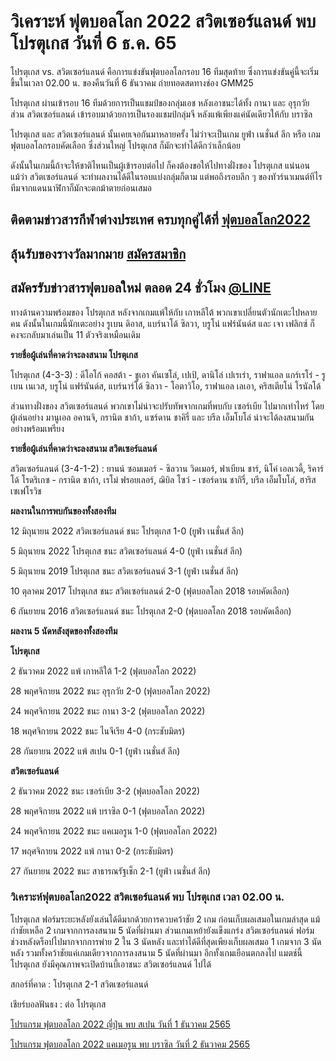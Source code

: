 # วิเคราะห์ ฟุตบอลโลก 2022 สวิตเซอร์แลนด์ พบ โปรตุเกส วันที่ 6 ธ.ค. 65

โปรตุเกส vs. สวิตเซอร์แลนด์ คือการแข่งขันฟุตบอลโลกรอบ 16 ทีมสุดท้าย ซึ่งการแข่งขันคู่นี้จะเริ่มขึ้นในเวลา 02.00 น. ของคืนวันที่ 6 ธันวาคม ถ่ายทอดสดทางช่อง GMM25

โปรตุเกส ผ่านเข้ารอบ 16 ทีมด้วยการเป็นแชมป์ของกลุ่มเอช หลังเอาชนะได้ทั้ง กานา และ อุรุกวัย ส่วน สวิตเซอร์แลนด์ เข้ารอบมาด้วยการเป็นรองแชมป์กลุ่มจี หลังแพ้เพียงแค่นัดเดียวให้กับ บราซิล

โปรตุเกส และ สวิตเซอร์แลนด์ นั้นเคยเจอกันมาหลายครั้ง ไม่ว่าจะเป็นเกม ยูฟ่า เนชั่นส์ ลีก หรือ เกมฟุตบอลโลกรอบคัดเลือก ซึ่งส่วนใหญ่ โปรตุเกส ก็มักจะทำได้ดีกว่าเล็กน้อย

ดังนั้นในเกมนี้ถ้าจะให้ชาติไหนเป็นผู้เข้ารอบต่อไป ก็คงต้องขอให้ไปทางฝั่งของ โปรตุเกส แน่นอน แม้ว่า สวิตเซอร์แลนด์ จะทำผลงานได้ดีในรอบแบ่งกลุ่มก็ตาม แต่พอถึงรอบลึก ๆ ของทัวร์นาเมนต์ทีไร ทีมจากแดนนาฬิกาก็มักจะตกม้าตายก่อนเสมอ

## ติดตามข่าวสารกีฬาต่างประเทศ ครบทุกคู่ได้ที่ [ฟุตบอลโลก2022](https://www.ufa88s.info/)

## ลุ้นรับของรางวัลมากมาย [สมัครสมาชิก](https://member.ufa88s.info/register/?s=wwwufa88s&lang=th)

## สมัครรับข่าวสารฟุตบอลใหม่ ตลอด 24 ชั่วโมง [@LINE](https://line.me/R/ti/p/@283xkvif)

ทางด้านความพร้อมของ โปรตุเกส หลังจากเกมแพ้ให้กับ เกาหลีใต้ พวกเขาเปลี่ยนตัวนักเตะไปหลายคน ดังนั้นในเกมนี้นักเตะอย่าง รูเบน ดิอาส, แบร์นาโด้ ซิลวา, บรูโน่ แฟร์นันด์ส และ เจา เฟลิกซ์ ก็คงจะกลับมาเล่นเป็น 11 ตัวจริงเหมือนเดิม

**รายชื่อผู้เล่นที่คาดว่าจะลงสนาม โปรตุเกส**

โปรตุเกส (4-3-3) : ดีโอโก้ คอสต้า - ชูเอา คันเซโล่, เปเป้, ดานิโล่ เปเรเร่า, ราฟาแอล แกร์เรโร่ - รูเบน เนเวส, บรูโน่ แฟร์นันด์ส, แบร์นาร์โด้ ซิลวา - โอตาวิโอ, ราฟาแอล เลเอา, คริสเตียโน่ โรนัลโด้

ส่วนทางฝั่งของ สวิตเซอร์แลนด์ พวกเขาไม่น่าจะปรับทัพจากเกมที่พบกับ เซอร์เบีย ไปมากเท่าไหร่ โดยผู้เล่นอย่าง มานูเอล อคานจิ, กรานิต ชาก้า, แซร์ดาน ชาคิรี่ และ บรีล เอ็มโบโล่ น่าจะได้ลงสนามกันอย่างพร้อมเพรียง 

**รายชื่อผู้เล่นที่คาดว่าจะลงสนาม สวิตเซอร์แลนด์**

สวิตเซอร์แลนด์ (3-4-1-2) : ยานน์ ซอมเมอร์ - ซิลวาน วิดเมอร์, ฟาเบียน ชาร์, นิโค่ เอลเวดี้, ริคาร์โด้ โรดริเกซ - กรานิต ชาก้า, เรโม่ ฟรอยเลอร์, ฌิบิล โซว์ - เซอร์ดาน ชากิรี่, บรีล เอ็มโบโล่, ฮาริส เซเฟโรวิช

**ผลงานในการพบกันของทั้งสองทีม**

12 มิถุนายน 2022 สวิตเซอร์แลนด์ ชนะ โปรตุเกส 1-0 (ยูฟ่า เนชั่นส์ ลีก)

5 มิถุนายน 2022 โปรตุเกส ชนะ สวิตเซอร์แลนด์ 4-0 (ยูฟ่า เนชั่นส์ ลีก)

5 มิถุนายน 2019 โปรตุเกส ชนะ สวิตเซอร์แลนด์ 3-1 (ยูฟ่า เนชั่นส์ ลีก)

10 ตุลาคม 2017 โปรตุเกส ชนะ สวิตเซอร์แลนด์ 2-0 (ฟุตบอลโลก 2018 รอบคัดเลือก)

6 กันยายน 2016 สวิตเซอร์แลนด์ ชนะ โปรตุเกส 2-0 (ฟุตบอลโลก 2018 รอบคัดเลือก)

**ผลงาน 5 นัดหลังสุดของทั้งสองทีม**

**โปรตุเกส**

2 ธันวาคม 2022 แพ้ เกาหลีใต้ 1-2 (ฟุตบอลโลก 2022)

28 พฤศจิกายน 2022 ชนะ อุรุกวัย 2-0 (ฟุตบอลโลก 2022)

24 พฤศจิกายน 2022 ชนะ กานา 3-2 (ฟุตบอลโลก 2022)

18 พฤศจิกายน 2022 ชนะ ไนจีเรีย 4-0 (กระชับมิตร)

28 กันยายน 2022 แพ้ สเปน 0-1 (ยูฟ่า เนชั่นส์ ลีก)

**สวิตเซอร์แลนด์**

2 ธันวาคม 2022 ชนะ เซอร์เบีย 3-2 (ฟุตบอลโลก 2022)

28 พฤศจิกายน 2022 แพ้ บราซิล 0-1 (ฟุตบอลโลก 2022)

24 พฤศจิกายน 2022 ชนะ แคเมอรูน 1-0 (ฟุตบอลโลก 2022)

17 พฤศจิกายน 2022 แพ้ กานา 0-2 (กระชับมิตร)

27 กันยายน 2022 ชนะ สาธารณรัฐเช็ก 2-1 (ยูฟ่า เนชั่นส์ ลีก)

### วิเคราะห์ฟุตบอลโลก2022 สวิตเซอร์แลนด์ พบ โปรตุเกส เวลา 02.00 น.

โปรตุเกส ฟอร์มระยะหลังยังเล่นได้ดีมากด้วยการควบคว้าชัย 2 เกม ก่อนเก็บผลเสมอในเกมล่าสุด แม้กำชัยเหลือ 2 เกมจากการลงสนาม 5 นัดที่ผ่านมา ส่วนเกมเหย้ายังแข็งแกร่ง สวิตเซอร์แลนด์ ฟอร์มช่วงหลังดร็อปไปมากจากการพ่าย 2 ใน 3 นัดหลัง และทำได้ดีที่สุดเพียงเก็บผลเสมอ 1 เกมจาก 3 นัดหลัง รวมทั้งคว้าชัยแค่เกมเดียวจากการลงสนาม 5 นัดที่ผ่านมา อีกทั้งเกมเยือนตกลงไป แมตช์นี้ โปรตุเกส ยังมีคุณภาพจะเปิดบ้านบี้เอาชนะ สวิตเซอร์แลนด์ ไปได้

สกอร์ที่คาด : โปรตุเกส 2-1 สวิตเซอร์แลนด์

เชียร์บอลฟันธง : ต่อ โปรตุเกส

[โปรแกรม ฟุตบอลโลก 2022 ญี่ปุ่น พบ สเปน วันที่ 1 ธันวาคม 2565](https://atom.io/packages/%E0%B9%82%E0%B8%9B%E0%B8%A3%E0%B9%81%E0%B8%81%E0%B8%A3%E0%B8%A1%20%E0%B8%9F%E0%B8%B8%E0%B8%95%E0%B8%9A%E0%B8%AD%E0%B8%A5%E0%B9%82%E0%B8%A5%E0%B8%81%202022%20%E0%B8%8D%E0%B8%B5%E0%B9%88%E0%B8%9B%E0%B8%B8%E0%B9%88%E0%B8%99%20%E0%B8%9E%E0%B8%9A%20%E0%B8%AA%E0%B9%80%E0%B8%9B%E0%B8%99%20%E0%B8%A7%E0%B8%B1%E0%B8%99%E0%B8%97%E0%B8%B5%E0%B9%88%201%20%E0%B8%98%E0%B8%B1%E0%B8%99%E0%B8%A7%E0%B8%B2%E0%B8%84%E0%B8%A1%202565%20%E0%B8%8A%E0%B9%88%E0%B8%AD%E0%B8%87%E0%B8%96%E0%B9%88%E0%B8%B2%E0%B8%A2%E0%B8%97%E0%B8%AD%E0%B8%94%E0%B8%AA%E0%B8%94)

[โปรแกรม ฟุตบอลโลก 2022 แคเมอรูน พบ บราซิล วันที่ 2 ธันวาคม 2565](https://atom.io/packages/%E0%B9%82%E0%B8%9B%E0%B8%A3%E0%B9%81%E0%B8%81%E0%B8%A3%E0%B8%A1%20%E0%B8%9F%E0%B8%B8%E0%B8%95%E0%B8%9A%E0%B8%AD%E0%B8%A5%E0%B9%82%E0%B8%A5%E0%B8%81%202022%20%E0%B9%81%E0%B8%84%E0%B9%80%E0%B8%A1%E0%B8%AD%E0%B8%A3%E0%B8%B9%E0%B8%99%20%E0%B8%9E%E0%B8%9A%20%E0%B8%9A%E0%B8%A3%E0%B8%B2%E0%B8%8B%E0%B8%B4%E0%B8%A5%20%E0%B8%A7%E0%B8%B1%E0%B8%99%E0%B8%97%E0%B8%B5%E0%B9%88%202%20%E0%B8%98.%E0%B8%84.%202565)
